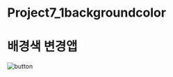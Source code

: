 # Project7_1backgroundcolor

# 배경색 변경앱

![button](https://user-images.githubusercontent.com/88240177/146719669-92dd9486-68f2-485d-a6b0-73d36bdd3ec0.gif)
